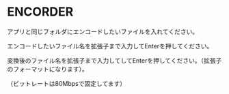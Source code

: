 # ENCORDER

アプリと同じフォルダにエンコードしたいファイルを入れてください。

エンコードしたいファイル名を拡張子まで入力してEnterを押してください。

変換後のファイル名を拡張子まで入力してしてEnterを押してください。（拡張子のフォーマットになります）。

（ビットレートは80Mbpsで固定してます）
